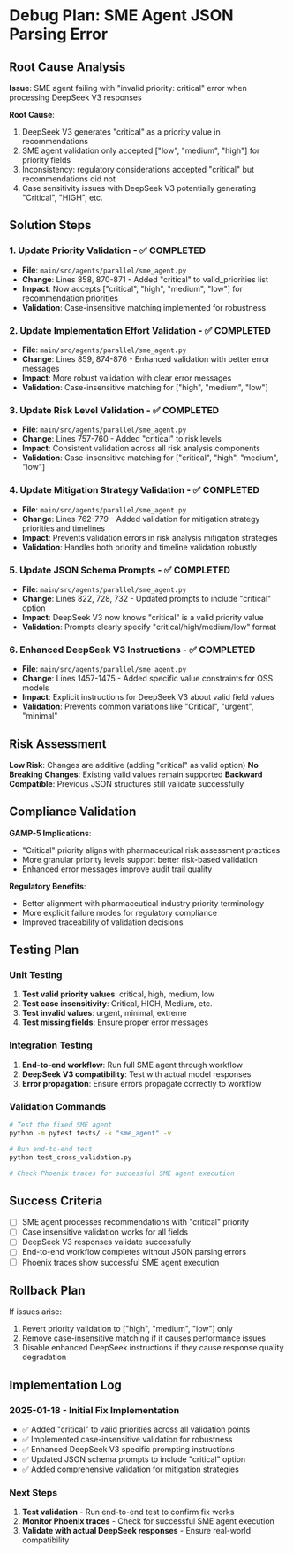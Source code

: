 # Debug Plan: SME Agent JSON Parsing Error

## Root Cause Analysis
**Issue**: SME agent failing with "invalid priority: critical" error when processing DeepSeek V3 responses

**Root Cause**: 
1. DeepSeek V3 generates "critical" as a priority value in recommendations
2. SME agent validation only accepted ["low", "medium", "high"] for priority fields
3. Inconsistency: regulatory considerations accepted "critical" but recommendations did not
4. Case sensitivity issues with DeepSeek V3 potentially generating "Critical", "HIGH", etc.

## Solution Steps

### 1. Update Priority Validation - ✅ COMPLETED
- **File**: `main/src/agents/parallel/sme_agent.py`
- **Change**: Lines 858, 870-871 - Added "critical" to valid_priorities list
- **Impact**: Now accepts ["critical", "high", "medium", "low"] for recommendation priorities
- **Validation**: Case-insensitive matching implemented for robustness

### 2. Update Implementation Effort Validation - ✅ COMPLETED  
- **File**: `main/src/agents/parallel/sme_agent.py`
- **Change**: Lines 859, 874-876 - Enhanced validation with better error messages
- **Impact**: More robust validation with clear error messages
- **Validation**: Case-insensitive matching for ["high", "medium", "low"]

### 3. Update Risk Level Validation - ✅ COMPLETED
- **File**: `main/src/agents/parallel/sme_agent.py`  
- **Change**: Lines 757-760 - Added "critical" to risk levels
- **Impact**: Consistent validation across all risk analysis components
- **Validation**: Case-insensitive matching for ["critical", "high", "medium", "low"]

### 4. Update Mitigation Strategy Validation - ✅ COMPLETED
- **File**: `main/src/agents/parallel/sme_agent.py`
- **Change**: Lines 762-779 - Added validation for mitigation strategy priorities and timelines
- **Impact**: Prevents validation errors in risk analysis mitigation strategies
- **Validation**: Handles both priority and timeline validation robustly

### 5. Update JSON Schema Prompts - ✅ COMPLETED
- **File**: `main/src/agents/parallel/sme_agent.py`
- **Change**: Lines 822, 728, 732 - Updated prompts to include "critical" option
- **Impact**: DeepSeek V3 now knows "critical" is a valid priority value
- **Validation**: Prompts clearly specify "critical/high/medium/low" format

### 6. Enhanced DeepSeek V3 Instructions - ✅ COMPLETED
- **File**: `main/src/agents/parallel/sme_agent.py`
- **Change**: Lines 1457-1475 - Added specific value constraints for OSS models
- **Impact**: Explicit instructions for DeepSeek V3 about valid field values
- **Validation**: Prevents common variations like "Critical", "urgent", "minimal"

## Risk Assessment
**Low Risk**: Changes are additive (adding "critical" as valid option)
**No Breaking Changes**: Existing valid values remain supported
**Backward Compatible**: Previous JSON structures still validate successfully

## Compliance Validation
**GAMP-5 Implications**: 
- "Critical" priority aligns with pharmaceutical risk assessment practices
- More granular priority levels support better risk-based validation
- Enhanced error messages improve audit trail quality

**Regulatory Benefits**:
- Better alignment with pharmaceutical industry priority terminology
- More explicit failure modes for regulatory compliance
- Improved traceability of validation decisions

## Testing Plan

### Unit Testing
1. **Test valid priority values**: critical, high, medium, low
2. **Test case insensitivity**: Critical, HIGH, Medium, etc.
3. **Test invalid values**: urgent, minimal, extreme
4. **Test missing fields**: Ensure proper error messages

### Integration Testing  
1. **End-to-end workflow**: Run full SME agent through workflow
2. **DeepSeek V3 compatibility**: Test with actual model responses
3. **Error propagation**: Ensure errors propagate correctly to workflow

### Validation Commands
```bash
# Test the fixed SME agent
python -m pytest tests/ -k "sme_agent" -v

# Run end-to-end test
python test_cross_validation.py

# Check Phoenix traces for successful SME agent execution
```

## Success Criteria
- [ ] SME agent processes recommendations with "critical" priority
- [ ] Case insensitive validation works for all fields
- [ ] DeepSeek V3 responses validate successfully  
- [ ] End-to-end workflow completes without JSON parsing errors
- [ ] Phoenix traces show successful SME agent execution

## Rollback Plan
If issues arise:
1. Revert priority validation to ["high", "medium", "low"] only
2. Remove case-insensitive matching if it causes performance issues  
3. Disable enhanced DeepSeek instructions if they cause response quality degradation

## Implementation Log

### 2025-01-18 - Initial Fix Implementation
- ✅ Added "critical" to valid priorities across all validation points
- ✅ Implemented case-insensitive validation for robustness
- ✅ Enhanced DeepSeek V3 specific prompting instructions
- ✅ Updated JSON schema prompts to include "critical" option
- ✅ Added comprehensive validation for mitigation strategies

### Next Steps
1. **Test validation** - Run end-to-end test to confirm fix works
2. **Monitor Phoenix traces** - Check for successful SME agent execution  
3. **Validate with actual DeepSeek responses** - Ensure real-world compatibility